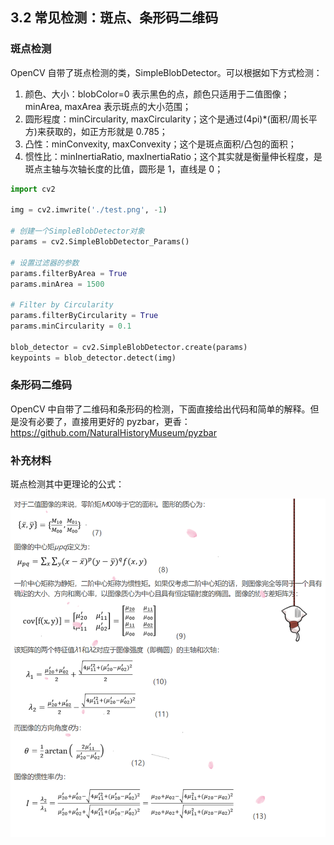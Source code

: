 ## 3.2 常见检测：斑点、条形码二维码

### 斑点检测

OpenCV 自带了斑点检测的类，SimpleBlobDetector。可以根据如下方式检测：

1. 颜色、大小：blobColor=0 表示黑色的点，颜色只适用于二值图像；minArea, maxArea 表示斑点的大小范围；
2. 圆形程度：minCircularity, maxCircularity；这个是通过(4pi)*(面积/周长平方)来获取的，如正方形就是 0.785；
3. 凸性：minConvexity, maxConvexity；这个是斑点面积/凸包的面积；
4. 惯性比：minInertiaRatio, maxInertiaRatio；这个其实就是衡量伸长程度，是斑点主轴与次轴长度的比值，圆形是 1，直线是 0；

```python
import cv2

img = cv2.imwrite('./test.png', -1)

# 创建一个SimpleBlobDetector对象
params = cv2.SimpleBlobDetector_Params()

# 设置过滤器的参数
params.filterByArea = True
params.minArea = 1500

# Filter by Circularity
params.filterByCircularity = True
params.minCircularity = 0.1

blob_detector = cv2.SimpleBlobDetector.create(params)
keypoints = blob_detector.detect(img)
```

### 条形码二维码

OpenCV 中自带了二维码和条形码的检测，下面直接给出代码和简单的解释。但是没有必要了，直接用更好的 pyzbar，更香：https://github.com/NaturalHistoryMuseum/pyzbar

### 补充材料

斑点检测其中更理论的公式：

![1721809694865](image/3.2/1721809694865.png)
